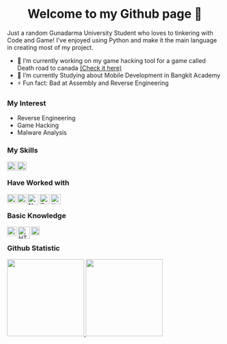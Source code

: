 <h1 align="center"> Welcome to my Github page 👋</h1>
Just a random Gunadarma University Student who loves to tinkering with Code and Game! I've enjoyed using Python and make it the main language in creating most of my project.

- 🔭 I’m currently working on my game hacking tool for a game called Death road to canada <a href="https://github.com/XiAnzheng-ID/Death-Road-2-Canada-Trainer-by-XiAnzheng">(Check it here)</a>
- 🌱 I’m currently Studying about Mobile Development in Bangkit Academy
- ⚡ Fun fact: Bad at Assembly and Reverse Engineering

### My Interest
- Reverse Engineering
- Game Hacking
- Malware Analysis

### My Skills
  <a href="https://www.python.org/"><img align="left" alt="Python" title="Python" width="21px" src="https://upload.wikimedia.org/wikipedia/commons/c/c3/Python-logo-notext.svg" /></a>
  <a href="https://www.cheatengine.org/"><img align="left" alt="Cheat Engine" title="Cheat Engine" width="21px" src="https://upload.wikimedia.org/wikipedia/commons/9/90/Cheat_Engine_2023_Vector_Logo.svg" /></a>
  <br>

### Have Worked with
  <a href="https://reactjs.org/"><img align="left" alt="React" title="React" width="21px" src="https://cdn.worldvectorlogo.com/logos/react-2.svg" /></a>
  <a href="#"><img align="left" alt="Javascript" title="Javascript" width="21px" src="https://upload.wikimedia.org/wikipedia/commons/6/6a/JavaScript-logo.png" /></a>
  <a href="https://nodejs.org/en"><img align="left" alt="NodeJS" title="NodeJS" width="25px" src="https://upload.wikimedia.org/wikipedia/commons/d/d9/Node.js_logo.svg" /></a>
  <a href="https://tailwindcss.com/"><img align="left" alt="TailwindCSS" title="TailwindCSS" width="23px" src="https://upload.wikimedia.org/wikipedia/commons/d/d5/Tailwind_CSS_Logo.svg" /></a>
  <a href="https://kotlinlang.org/"><img align="left" alt="Kotlin" title="Kotlin" width="23px" src="https://upload.wikimedia.org/wikipedia/commons/7/74/Kotlin_Icon.png" /></a>
  <br>

### Basic Knowledge
  <a href="#"><img align="left" alt="C++" title="C++" width="22px" src="https://upload.wikimedia.org/wikipedia/commons/1/18/ISO_C%2B%2B_Logo.svg" /></a>
  <a href="#"><img align="left" alt="HTML" title="HTML" width="28px" src="https://upload.wikimedia.org/wikipedia/commons/6/61/HTML5_logo_and_wordmark.svg" /></a>
  <a href="#"><img align="left" alt="CSS" title="CSS" width="20px" src="https://upload.wikimedia.org/wikipedia/commons/d/d5/CSS3_logo_and_wordmark.svg" /></a>
  <br>

### Github Statistic
<p align="left">
<a href="https://github.com/XiAnzheng-ID">
  <img height="180em" src="https://github-readme-stats-eight-theta.vercel.app/api?username=XiAnzheng-ID&show_icons=true&theme=algolia&include_all_commits=true&count_private=true"/>
  <img height="180em" src="https://github-readme-stats-eight-theta.vercel.app/api/top-langs/?username=XiAnzheng-ID&layout=compact&langs_count=8&theme=algolia"/>
</a>
</p>
